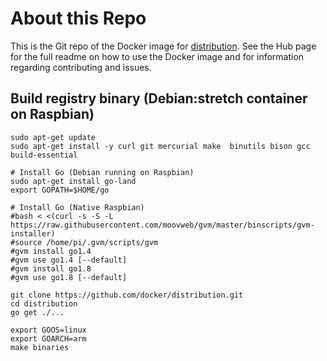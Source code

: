 # About this Repo

This is the Git repo of the Docker image for [distribution](https://hub.docker.com/r/titanzhang/rpi-docker-registry/).
See the Hub page for the full readme on how to use the Docker image and for information
regarding contributing and issues.

## Build registry binary (Debian:stretch container on Raspbian)
```
sudo apt-get update
sudo apt-get install -y curl git mercurial make  binutils bison gcc build-essential

# Install Go (Debian running on Raspbian)
sudo apt-get install go-land
export GOPATH=$HOME/go

# Install Go (Native Raspbian)
#bash < <(curl -s -S -L https://raw.githubusercontent.com/moovweb/gvm/master/binscripts/gvm-installer)
#source /home/pi/.gvm/scripts/gvm
#gvm install go1.4
#gvm use go1.4 [--default]
#gvm install go1.8
#gvm use go1.8 [--default]

git clone https://github.com/docker/distribution.git
cd distribution
go get ./...

export GOOS=linux
export GOARCH=arm
make binaries
```
